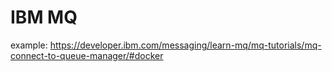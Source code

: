 # IBM MQ
example: https://developer.ibm.com/messaging/learn-mq/mq-tutorials/mq-connect-to-queue-manager/#docker
